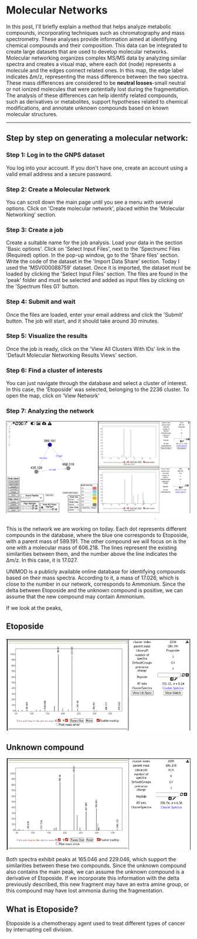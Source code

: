 # Molecular Networks

In this post, I'll briefly explain a method that helps analyze metabolic compounds, incorporating techniques such as chromatography and mass spectrometry. These analyses provide information aimed at identifying chemical compounds and their composition. This data can be integrated to create large datasets that are used to develop molecular networks. Molecular networking organizes complex MS/MS data by analyzing similar spectra and creates a visual map, where each dot (node) represents a molecule and the edges connect related ones. In this map, the edge label indicates Δm/z, representing the mass difference between the two spectra. These mass differences are considered to be **neutral losses**-small neutral or not ionized molecules that were potentially lost during the fragmentation. The analysis of these differences can help identify related compounds, such as derivatives or metabolites, support hypotheses related to chemical modifications, and annotate unknown compounds based on known molecular structures. 

---

## Step by step on generating a molecular network:

### Step 1: Log in to the GNPS dataset
You log into your account. If you don't have one, create an account using a valid email address and a secure password. 

### Step 2: Create a Molecular Network
You can scroll down the main page until you see a menu with several options. Click on 'Create molecular network', placed within the 'Molecular Networking' section.

### Step 3: Create a job
Create a suitable name for the job analysis. Load your data in the section 'Basic options'. Click on 'Select Input Files', next to the 'Spectrumc Files (Required) option.  In the pop-up window, go to the 'Share files' section. Write the code of the dataset in the 'Import Data Share' section. Today I used the 'MSV000088759' dataset. Once it is imported, the dataset must be loaded by clicking the 'Select Input Files' section. The files are found in the 'peak' folder and must be selected and added as input files by clicking on the 'Spectrum files G1' button. 

### Step 4: Submit and wait
Once the files are loaded, enter your email address and click the 'Submit' button. The job will start, and it should take around 30 minutes. 

### Step 5: Visualize the results
Once the job is ready, click on the 'View All Clusters With IDs' link in the 'Default Molecular Networking Results Views' section.

### Step 6: Find a cluster of interests
You can just navigate through the database and select a cluster of interest. In this case, the 'Etoposide' was selected, belonging to the 2236 cluster. To open the map, click on 'View Network'

### Step 7: Analyzing the network

![Molecular Network Overview](https://github.com/MarthaDuran/Martha_Duran_Notebook/blob/3914e5e786b090ad36c2e254695d57283c0ae34e/Notebook_posts/images/network_overview.png)

This is the network we are working on today. Each dot represents different compounds in the database, where the blue one corresponds to Etoposide, with a parent mass of 589.191. The other compound we will focus on is the one with a molecular mass of 606.218. The lines represent the existing similarities between them, and the number above the line indicates the Δm/z. In this case, it is 17.027. 

UNIMOD is a publicly available online database for identifying compounds based on their mass spectra. According to it, a mass of 17.026, which is close to the number in our network, corresponds to Ammonium. Since the delta between Etoposide and the unknown compound is positive, we can assume that the new compound may contain Ammonium. 

 If we look at the peaks,
 ## Etoposide
 ![Etoposide](https://github.com/MarthaDuran/Martha_Duran_Notebook/blob/8229fd08dda2bf7bef616edb93a6c4026e71e7e8/Notebook_posts/images/etoposide_peaks.png)

## Unknown compound
 ![Unknown compound](https://github.com/MarthaDuran/Martha_Duran_Notebook/blob/027ee5dbaa447e44c787d8cba87e1fb07f43e26f/Notebook_posts/images/unkown_compound_ms.png)

Both spectra exhibit peaks at 165.046 and 229.046, which support the similarities between these two compounds. Since the unknown compound also contains the main peak, we can assume the unknown compound is a derivative of Etoposide. If we incorporate this information with the delta previously described, this new fragment may have an extra amine group, or this compound may have lost ammonia during the fragmentation. 

## What is Etoposide?
Etoposide is a chemotherapy agent used to treat different types of cancer by interrupting cell division. 
